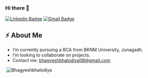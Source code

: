 ### Hi there 👋

[![Linkedin Badge](https://img.shields.io/badge/-BhagyeshBhalodiya-blue?style=flat-square&logo=Linkedin&logoColor=white&link=bhagyesh-bhalodiya-657388230/)](https://www.linkedin.com/in/bhagyesh-bhalodiya-657388230/) 
[![Gmail Badge](https://img.shields.io/badge/-bhagyeshbhalodiya08@gmail.com-c14438?style=flat-square&logo=Gmail&logoColor=white&link=mailto:bhagyeshbhalodiya08@gmail.com)](mailto:bhagyeshbhalodiya08@gmail.com)

## ⚡ About Me
-  I’m currently pursuing a BCA from BKNM University, Junagadh.
-  I’m looking to collaborate on projects.
-  Contact me: bhagyeshbhalodiya08@gmail.com
<img alt="" src="https://github-readme-stats.vercel.app/api?username=Bhagyeshbhalodiya&theme=dark&count_private=true&show_icons=truehow_icons=true&hide_border=true" />
<img  src="https://github-readme-stats.vercel.app/api/top-langs?username=Bhagyeshbhalodiya&theme=dark&show_icons=true&locale=en&layout=compact" alt="Bhagyeshbhalodiya"  />
